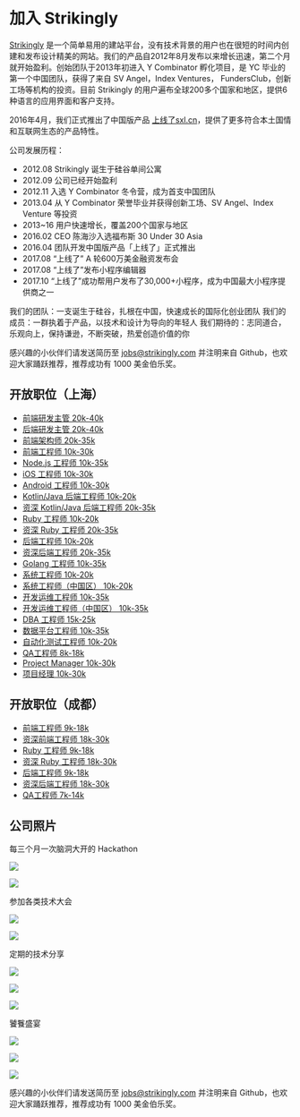# 加入 Strikingly

[Strikingly](https://www.strikingly.com) 是一个简单易用的建站平台，没有技术背景的用户也在很短的时间内创建和发布设计精美的网站。我们的产品自2012年8月发布以来增长迅速，第二个月就开始盈利。创始团队于2013年初进入 Y Combinator 孵化项目，是 YC 毕业的第一个中国团队，获得了来自 SV Angel，Index Ventures， FundersClub，创新工场等机构的投资。目前 Strikingly 的用户遍布全球200多个国家和地区，提供6种语言的应用界面和客户支持。

2016年4月，我们正式推出了中国版产品 [上线了sxl.cn](https://www.sxl.cn)，提供了更多符合本土国情和互联网生态的产品特性。

公司发展历程：

* 2012.08 Strikingly 诞生于硅谷单间公寓
* 2012.09 公司已经开始盈利
* 2012.11 入选 Y Combinator 冬令营，成为首支中国团队
* 2013.04 从 Y Combinator 荣誉毕业并获得创新工场、SV Angel、Index Venture 等投资
* 2013~16 用户快速增长，覆盖200个国家与地区
* 2016.02 CEO 陈海沙入选福布斯 30 Under 30 Asia
* 2016.04 团队开发中国版产品「上线了」正式推出
* 2017.08 “上线了” A 轮600万美金融资发布会
* 2017.08 “上线了”发布小程序编辑器
* 2017.10 “上线了”成功帮用户发布了30,000+小程序，成为中国最大小程序提供商之一

我们的团队：一支诞生于硅谷，扎根在中国，快速成长的国际化创业团队
我们的成员：一群执着于产品，以技术和设计为导向的年轻人
我们期待的：志同道合，乐观向上，保持谦逊，不断突破，热爱创造价值的你

感兴趣的小伙伴们请发送简历至 jobs@strikingly.com 并注明来自 Github，也欢迎大家踊跃推荐，推荐成功有 1000 美金伯乐奖。

## 开放职位（上海）

* [前端研发主管 20k-40k](job-descriptions/frontend-manager.md)
* [后端研发主管 20k-40k](job-descriptions/backend-manager.md)
* [前端架构师 20k-35k](job-descriptions/frontend-architect.md)
* [前端工程师 10k-30k](job-descriptions/frontend-engineer.md)
* [Node.js 工程师 10k-35k](job-descriptions/node-engineer.md)
* [iOS 工程师 10k-30k](job-descriptions/ios-engineer.md)
* [Android 工程师 10k-30k](job-descriptions/android-engineer.md)
* [Kotlin/Java 后端工程师 10k-20k](job-descriptions/kotlin-java-engineer.md)
* [资深 Kotlin/Java 后端工程师 20k-35k](job-descriptions/senior-kotlin-java-engineer.md)
* [Ruby 工程师 10k-20k](job-descriptions/ruby-engineer.md)
* [资深 Ruby 工程师 20k-35k](job-descriptions/senior-ruby-engineer.md)
* [后端工程师 10k-20k](job-descriptions/backend-engineer.md)
* [资深后端工程师 20k-35k](job-descriptions/senior-backend-engineer.md)
* [Golang 工程师 10k-35k](job-descriptions/golang-engineer.md)
* [系统工程师 10k-20k](job-descriptions/systems-engineer.md)
* [系统工程师（中国区） 10k-20k](job-descriptions/systems-engineer-cn.md)
* [开发运维工程师 10k-35k](job-descriptions/devops-engineer.md)
* [开发运维工程师（中国区） 10k-35k](job-descriptions/devops-engineer-cn.md)
* [DBA 工程师 15k-25k](job-descriptions/dba-engineer.md)
* [数据平台工程师 10k-35k](job-descriptions/data-platform-engineer.md)
* [自动化测试工程师 10k-20k](job-descriptions/test-automation-engineer.md)
* [QA工程师 8k-18k](job-descriptions/test-engineer.md)
* [Project Manager 10k-30k](job-descriptions/project-manager.en.md)
* [项目经理 10k-30k](job-descriptions/project-manager.md)

## 开放职位（成都）

* [前端工程师 9k-18k](job-descriptions/frontend-engineer.md)
* [资深前端工程师 18k-30k](job-descriptions/senior-frontend-engineer.md)
* [Ruby 工程师 9k-18k](job-descriptions/ruby-engineer.md)
* [资深 Ruby 工程师 18k-30k](job-descriptions/senior-ruby-engineer.md)
* [后端工程师 9k-18k](job-descriptions/backend-engineer.md)
* [资深后端工程师 18k-30k](job-descriptions/senior-backend-engineer.md)
* [QA工程师 7k-14k](job-descriptions/test-engineer.md)

## 公司照片

每三个月一次脑洞大开的 Hackathon

![](https://github.com/strikingly/hiring/blob/master/assets/images/hack2.jpeg)

![](https://github.com/strikingly/hiring/blob/master/assets/images/hack5.jpeg)

参加各类技术大会

![](https://github.com/strikingly/hiring/blob/master/assets/images/conf1.jpeg)

![](https://github.com/strikingly/hiring/blob/master/assets/images/conf2.jpeg)

定期的技术分享

![](https://github.com/strikingly/hiring/blob/master/assets/images/sharing1.jpeg)

![](https://github.com/strikingly/hiring/blob/master/assets/images/sharing2.jpeg)

![](https://github.com/strikingly/hiring/blob/master/assets/images/sharing3.jpeg)

饕餮盛宴

![](https://github.com/strikingly/hiring/blob/master/assets/images/food3.jpeg)

![](https://github.com/strikingly/hiring/blob/master/assets/images/food2.jpeg)

![](https://github.com/strikingly/hiring/blob/master/assets/images/food1.jpeg)

感兴趣的小伙伴们请发送简历至 jobs@strikingly.com 并注明来自 Github，也欢迎大家踊跃推荐，推荐成功有 1000 美金伯乐奖。
